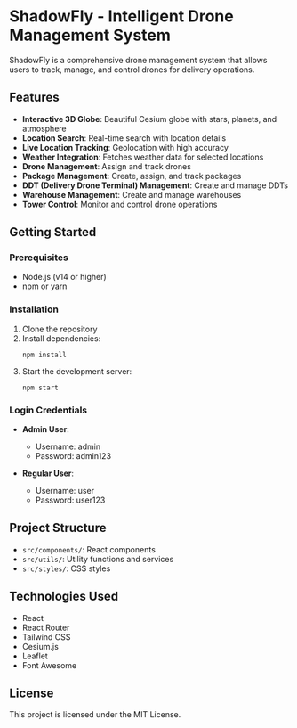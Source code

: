# ShadowFly - Intelligent Drone Management System

ShadowFly is a comprehensive drone management system that allows users to track, manage, and control drones for delivery operations.

## Features

- **Interactive 3D Globe**: Beautiful Cesium globe with stars, planets, and atmosphere
- **Location Search**: Real-time search with location details
- **Live Location Tracking**: Geolocation with high accuracy
- **Weather Integration**: Fetches weather data for selected locations
- **Drone Management**: Assign and track drones
- **Package Management**: Create, assign, and track packages
- **DDT (Delivery Drone Terminal) Management**: Create and manage DDTs
- **Warehouse Management**: Create and manage warehouses
- **Tower Control**: Monitor and control drone operations

## Getting Started

### Prerequisites

- Node.js (v14 or higher)
- npm or yarn

### Installation

1. Clone the repository
2. Install dependencies:
   ```
   npm install
   ```
3. Start the development server:
   ```
   npm start
   ```

### Login Credentials

- **Admin User**:
  - Username: admin
  - Password: admin123

- **Regular User**:
  - Username: user
  - Password: user123

## Project Structure

- `src/components/`: React components
- `src/utils/`: Utility functions and services
- `src/styles/`: CSS styles

## Technologies Used

- React
- React Router
- Tailwind CSS
- Cesium.js
- Leaflet
- Font Awesome

## License

This project is licensed under the MIT License.
